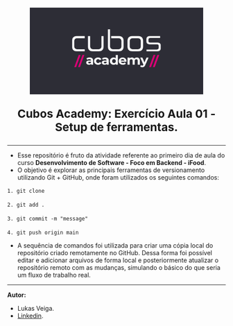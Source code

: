 <p align="center">
  <img src="cubos.png" width="400" height="200">
</p>

<p align="center" style="font-size: 26px">
    <b>Cubos Academy: Exercício Aula 01 - Setup de ferramentas.</b>
</p>
<hr>

- Esse repositório é fruto da atividade referente ao primeiro dia de aula do curso **Desenvolvimento de Software - Foco em Backend - iFood**.
- O objetivo é explorar as principais ferramentas de versionamento utilizando Git + GitHub, onde foram utilizados os seguintes comandos:

```
1. git clone

2. git add .

3. git commit -m "message"

4. git push origin main
```

- A sequência de comandos foi utilizada para criar uma cópia local do repositório criado remotamente no GitHub. Dessa forma foi possível editar e adicionar arquivos de forma local e posteriormente atualizar o repositório remoto com as mudanças, simulando o básico do que seria um fluxo de trabalho real.

<hr>

**Autor:**

- Lukas Veiga.
- [Linkedin](https://www.linkedin.com/in/lukas-veiga-79371b20a/).
